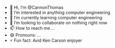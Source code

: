 - 👋 Hi, I’m @CannonThomas
- 👀 I’m interested in anything computer engineering
- 🌱 I’m currently learning computer engineering
- 💞️ I’m looking to collaborate on nothing right now
- 📫 How to reach me ...
- 😄 Pronouns: ...
- ⚡ Fun fact: Avid Ken Carson enjoyer

<!---
CannonThomas/CannonThomas is a ✨ special ✨ repository because its `README.md` (this file) appears on your GitHub profile.
You can click the Preview link to take a look at your changes.
--->
